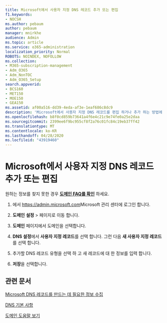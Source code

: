 ```yaml
---
title: Microsoft에서 사용자 지정 DNS 레코드 추가 또는 편집
f1.keywords:
- NOCSH
ms.author: pebaum
author: pebaum
manager: mnirkhe
audience: Admin
ms.topic: article
ms.service: o365-administration
localization_priority: Normal
ROBOTS: NOINDEX, NOFOLLOW
ms.collection:
- M365-subscription-management
- Adm_O365
- Adm_NonTOC
- Adm_O365_Setup
search.appverid:
- BCS160
- MET150
- MOE150
- GEA150
ms.assetid: af00a516-dd39-4eda-af3e-1eaf686c8dc9
description: 'Microsoft에서 사용자 지정 DNS 레코드를 편집 하거나 추가 하는 방법에 대해 알아봅니다. '
ms.openlocfilehash: b8f0cd859b73641a4f6e4c21c9e74fe0a25e2daa
ms.sourcegitcommit: 2399ee6f9bc955cf8f2a76c01fc84c19eb37ff42
ms.translationtype: MT
ms.contentlocale: ko-KR
ms.lasthandoff: 04/28/2020
ms.locfileid: "43919460"
---
```

# <a name="add-or-edit-custom-dns-records-in-microsoft"></a>Microsoft에서 사용자 지정 DNS 레코드 추가 또는 편집

 원하는 정보를 찾지 못한 경우 **[도메인 FAQ를 확인](../setup/domains-faq.md)** 하세요. 

1. 에서 <a href="https://go.microsoft.com/fwlink/p/?linkid=2024339" target="_blank">https://admin.microsoft.com</a>Microsoft 관리 센터에 로그인 합니다.   

2. **도메인** **설정** \> 페이지로 이동 합니다.

3. **도메인** 페이지에서 도메인을 선택합니다. 
    
4. **DNS 설정**에서 **사용자 지정 레코드**를 선택 합니다. 그런 다음 **새 사용자 지정 레코드**를 선택 합니다.

5. 추가할 DNS 레코드 유형을 선택 하 고 새 레코드에 대 한 정보를 입력 합니다.
    
6. **저장**을 선택합니다.

## <a name="related-articles"></a>관련 문서

[Microsoft DNS 레코드를 만드는 데 필요한 정보 수집](../get-help-with-domains/information-for-dns-records.md)

[DNS 기본 사항](../get-help-with-domains/dns-basics.md)

[도메인 도움말 보기](../get-help-with-domains/get-help-with-domains.md)


